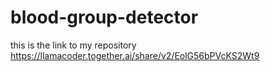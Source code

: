 # blood-group-detector
this is the link to my repository https://llamacoder.together.ai/share/v2/EolG56bPVcKS2Wt9
